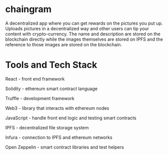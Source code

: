 # chaingram

A decentralized app where you can get rewards on the pictures you put up. Uploads pictures in a decentralized way and other users can tip your content with crypto-currency. The name and description are stored on the blockchain directly while the images themselves are stored on IPFS and the reference to those images are stored on the blockchain.

# Tools and Tech Stack

React - front end framework

Solidity - ethereum smart contract language

Truffle - development framework

Web3 - library that interacts with ethereum nodes

JavaScript - handle front end logic and testing smart contracts

IPFS - decentralized file storage system

Infura - connection to IPFS and ethereum networks

Open Zeppelin - smart contract libraries and test helpers
